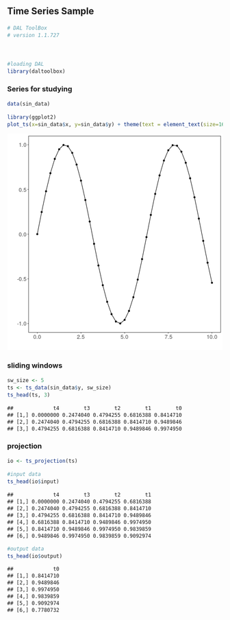 ## Time Series Sample


```r
# DAL ToolBox
# version 1.1.727



#loading DAL
library(daltoolbox) 
```

### Series for studying


```r
data(sin_data)
```


```r
library(ggplot2)
plot_ts(x=sin_data$x, y=sin_data$y) + theme(text = element_text(size=16))
```

![plot of chunk unnamed-chunk-3](fig/ts_projection/unnamed-chunk-3-1.png)

### sliding windows


```r
sw_size <- 5
ts <- ts_data(sin_data$y, sw_size)
ts_head(ts, 3)
```

```
##             t4        t3        t2        t1        t0
## [1,] 0.0000000 0.2474040 0.4794255 0.6816388 0.8414710
## [2,] 0.2474040 0.4794255 0.6816388 0.8414710 0.9489846
## [3,] 0.4794255 0.6816388 0.8414710 0.9489846 0.9974950
```

### projection


```r
io <- ts_projection(ts)
```


```r
#input data
ts_head(io$input)
```

```
##             t4        t3        t2        t1
## [1,] 0.0000000 0.2474040 0.4794255 0.6816388
## [2,] 0.2474040 0.4794255 0.6816388 0.8414710
## [3,] 0.4794255 0.6816388 0.8414710 0.9489846
## [4,] 0.6816388 0.8414710 0.9489846 0.9974950
## [5,] 0.8414710 0.9489846 0.9974950 0.9839859
## [6,] 0.9489846 0.9974950 0.9839859 0.9092974
```


```r
#output data
ts_head(io$output)
```

```
##             t0
## [1,] 0.8414710
## [2,] 0.9489846
## [3,] 0.9974950
## [4,] 0.9839859
## [5,] 0.9092974
## [6,] 0.7780732
```

